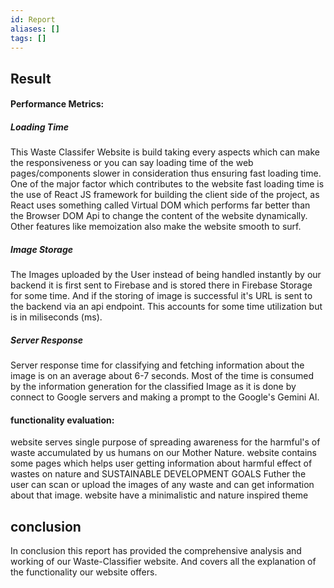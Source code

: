 ```yaml
---
id: Report
aliases: []
tags: []
---
```


## Result
####  Performance Metrics:
##### Loading Time
 This Waste Classifer Website is build taking every aspects which can make the responsiveness or you can say loading time of the web pages/components slower in consideration thus ensuring fast loading time. One of the major factor which contributes to the website fast loading time is the use of React JS framework for building the client side of the project, as React uses something called Virtual DOM which performs far better than the Browser DOM Api to change the content of the website dynamically. Other features like memoization also make the website smooth to surf.
##### Image Storage 
 The Images uploaded by the User instead of being handled instantly by our backend it is first sent to Firebase and is stored there in Firebase Storage for some time. And if the storing of image is successful it's URL is sent to the backend via an api endpoint.
 This accounts for some time utilization but is in miliseconds (ms). 
##### Server Response
Server response time for classifying and fetching information about the image is on an average about 6-7 seconds.
Most of the time is consumed by the information generation for the classified Image as it is done by connect to Google servers and making a prompt to the Google's Gemini AI.
#### functionality evaluation:
website serves single purpose of spreading awareness for the harmful's of waste accumulated by us humans on our Mother Nature.
website contains some pages which helps user getting information about harmful effect of wastes on nature and SUSTAINABLE DEVELOPMENT GOALS
Futher the user can scan or upload the images of any waste and can get information about that image.
website have a minimalistic and nature inspired theme

## conclusion
In conclusion this report has provided the comprehensive analysis and working of our Waste-Classifier website.
And covers all the explanation of the functionality our website offers.

